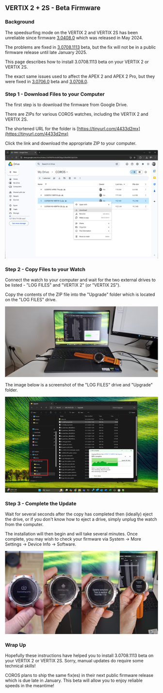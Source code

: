 ## VERTIX 2 + 2S - Beta Firmware

### Background

The speedsurfing mode on the VERTIX 2 and VERTIX 2S has been unreliable since firmware [3.0408.0](../3.0408.0/README.md) which was released in May 2024.

The problems are fixed in [3.0708.1113](README.md) beta, but the fix will not be in a public firmware release until late January 2025.

This page describes how to install 3.0708.1113 beta on your VERTIX 2 or VERTIX 2S.

The exact same issues used to affect the APEX 2 and APEX 2 Pro, but they were fixed in [3.0706.0](../3.0706.0/README.md) beta and [3.0708.0](../3.0708.0/README.md).



### Step 1 - Download Files to your Computer

The first step is to download the firmware from Google Drive.

There are ZIPs for various COROS watches, including the VERTIX 2 and VERTIX 2S.

The shortened URL for the folder is [https://tinyurl.com/4433d2mx](https://tinyurl.com/4433d2mx)

Click the link and download the appropriate ZIP to your computer.

![VERTIX-2-download](img/VERTIX-2-download.png)

### Step 2 - Copy Files to your Watch

Connect the watch to your computer and wait for the two external drives to be listed - "LOG FILES" and "VERTIX 2" (or "VERTIX 2S").

Copy the contents of the ZIP file into the "Upgrade" folder which is located on the "LOG FILES" drive.

![VERTIX-2-laptop](img/VERTIX-2-laptop.jpg)

The image below is a screenshot of the "LOG FILES" drive and "Upgrade" folder.

![VERTIX-2-demo](img/VERTIX-2-demo.png)



### Step 3 - Complete the Update

Wait for several seconds after the copy has completed then (ideally) eject the drive, or if you don't know how to eject a drive, simply unplug the watch from the computer.

The installation will then begin and will take several minutes. Once complete, you may wish to check your firmware via System -> More Settings -> Device Info -> Software.

![img](img/VERTIX-2-watch.jpg)



### Wrap Up

Hopefully these instructions have helped you to install 3.0708.1113 beta on your VERTIX 2 or VERTIX 2S. Sorry, manual updates do require some technical skills!

COROS plans to ship the same fix(es) in their next public firmware release which is due late in January. This beta will allow you to enjoy reliable speeds in the meantime!
